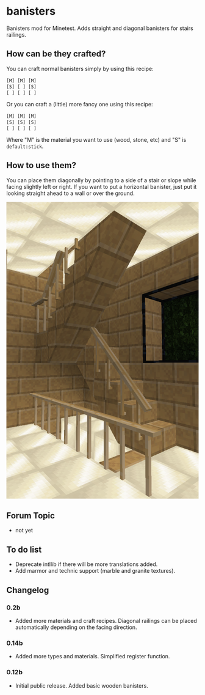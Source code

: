 # banisters
Banisters mod for Minetest. Adds straight and diagonal banisters for stairs railings.

## How can be they crafted?
You can craft normal banisters simply by using this recipe:
```
[M] [M] [M]
[S] [ ] [S]
[ ] [ ] [ ]
```

Or you can craft a (little) more fancy one using this recipe:
```
[M] [M] [M]
[S] [S] [S]
[ ] [ ] [ ]
```

Where "M" is the material you want to use (wood, stone, etc) and "S" is `default:stick`.

## How to use them?
You can place them diagonally by pointing to a side of a stair or slope while facing slightly left or right. If you want to put a horizontal banister, just put it looking straight ahead to a wall or over the ground.

![](screenshot.png)

## Forum Topic
- not yet

## To do list
- Deprecate intllib if there will be more translations added.
- Add marmor and technic support (marble and granite textures).

## Changelog

### 0.2b
- Added more materials and craft recipes. Diagonal railings can be placed automatically depending on the facing direction.

### 0.14b
- Added more types and materials. Simplified register function.

### 0.12b
- Initial public release. Added basic wooden banisters.
